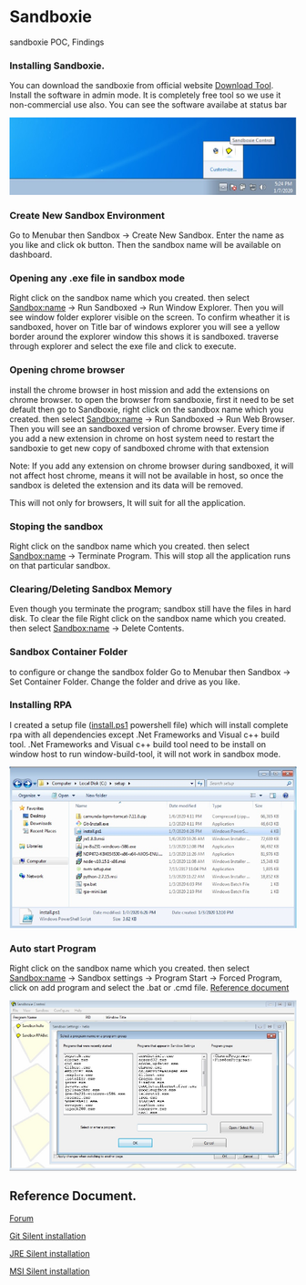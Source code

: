 # Sandboxie
sandboxie POC, Findings

### Installing Sandboxie.

You can download the sandboxie from official website [Download Tool](https://www.sandboxie.com/DownloadSandboxie). Install the software in admin mode. It is completely free tool so we use it non-commercial use also. You can see the software availabe at status bar

![Window Status bar](images/image1.jpg "Window Status bar")

### Create New Sandbox Environment

Go to Menubar then Sandbox -> Create New Sandbox. Enter the name as you like and click ok button. Then the sandbox name will be available on dashboard.

### Opening any .exe file in sandbox mode

Right click on the sandbox name which you created. then select <Sandbox:name> -> Run Sandboxed -> Run Window Explorer. Then you will see window folder explorer visible on the screen. To confirm wheather it is sandboxed, hover on Title bar of windows explorer you will see a yellow border around the explorer window this shows it is sandboxed.
traverse through explorer and select the exe file and click to execute.

### Opening chrome browser

install the chrome browser in host mission and add the extensions on chrome browser. to open the browser from sandboxie, first it need to be set default then go to Sandboxie, right click on the sandbox name which you created. then select <Sandbox:name> -> Run Sandboxed -> Run Web Browser. Then you will see an sandboxed version of chrome browser.
Every time if you add a new extension in chrome on host system need to restart the sandboxie to get new copy of sandboxed chrome with that extension

Note: If you add any extension on chrome browser during sandboxed, it will not affect host chrome, means it will not be available in host, so once the sandbox is deleted the extension and its data will be removed. 

This will not only for browsers, It will suit for all the application.

### Stoping the sandbox

Right click on the sandbox name which you created. then select <Sandbox:name> -> Terminate Program. This will stop all the application runs on that particular sandbox.

### Clearing/Deleting Sandbox Memory

Even though you terminate the program; sandbox still have the files in hard disk. To clear the file Right click on the sandbox name which you created. then select <Sandbox:name> -> Delete Contents.

### Sandbox Container Folder

to configure or change the sandbox folder Go to Menubar then Sandbox -> Set Container Folder. Change the folder and drive as you like.

### Installing RPA

I created a setup file ([install.ps1](setup/install.ps1)  powershell file) which will install complete rpa with all dependencies except .Net Frameworks and Visual c++ build tool.
.Net Frameworks and Visual c++ build tool need to be install on window host to run window-build-tool, it will not work in sandbox mode.

![Installing RPA](images/setup_directory.jpg "Installing RPA")

### Auto start Program

Right click on the sandbox name which you created. then select <Sandbox:name> -> Sandbox settings -> Program Start -> Forced Program, click on add program and select the .bat or .cmd file. [Reference document](https://www.sandboxie.com/ProgramStartSettings)

![Add New Program](images/add_program_auto.jpg "Add New Program")

## Reference Document.

[Forum](https://community.sophos.com/products/sandboxie/f/forum)

[Git Silent installation](https://github.com/git-for-windows/git/wiki/Silent-or-Unattended-Installation)

[JRE Silent installation](http://www.jrsoftware.org/ishelp/index.php?topic=setupcmdline)

[MSI Silent installation](https://www.advancedinstaller.com/user-guide/msiexec.html)





